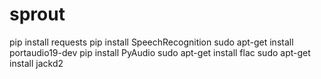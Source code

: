 # sprout

pip install requests 
pip install SpeechRecognition
sudo apt-get install portaudio19-dev
pip install PyAudio 
sudo apt-get install flac
sudo apt-get install jackd2
